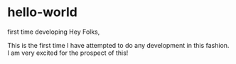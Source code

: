 # hello-world
first time developing
Hey Folks,

This is the first time I have attempted to do any development in this fashion. I am very excited for the prospect of this!
